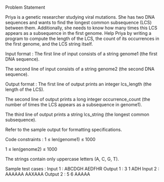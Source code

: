 Problem Statement

Priya is a genetic researcher studying viral mutations. She has two DNA sequences and wants to find the longest common subsequence (LCS) between them. Additionally, she needs to know how many times this LCS appears as a subsequence in the first genome. Help Priya by writing a program to compute the length of the LCS, the count of its occurrences in the first genome, and the LCS string itself.

Input format :
The first line of input consists of a string genome1 (the first DNA sequence).

The second line of input consists of a string genome2 (the second DNA sequence).

Output format :
The first line of output prints an integer lcs_length (the length of the LCS).

The second line of output prints a long integer occurrence_count (the number of times the LCS appears as a subsequence in genome1).

The third line of output prints a string lcs_string (the longest common subsequence).

Refer to the sample output for formatting specifications.

Code constraints :
1 ≤ len(genome1) ≤ 1000

1 ≤ len(genome2) ≤ 1000

The strings contain only uppercase letters (A, C, G, T).

Sample test cases :
Input 1 :
ABCDGH
AEDFHR
Output 1 :
3
1
ADH
Input 2 :
AAAAAA
AAXAAA
Output 2 :
5
6
AAAAA
